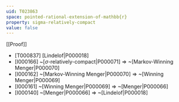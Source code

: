 ```yaml
---
uid: T023863
space: pointed-rational-extension-of-mathbb{r}
property: sigma-relatively-compact
value: false
---
```

[[Proof]]

* [T000837] [Lindelof|P000018]
* [I000166] ~[$\sigma$-relatively-compact|P000071] => ~[Markov-Winning Menger|P000070]
* [I000162] ~[Markov-Winning Menger|P000070] => ~[Winning Menger|P000069]
* [I000161] ~[Winning Menger|P000069] => ~[Menger|P000066]
* [I000140] ~[Menger|P000066] => ~[Lindelof|P000018]

